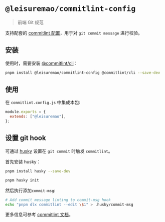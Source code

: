 # `@leisuremao/commitlint-config`

> 前端 Git 规范

支持配套的 [commitlint 配置](https://commitlint.js.org/concepts/shareable-config.html)，用于对 `git commit message` 进行校验。

## 安装

使用时，需要安装 [@commitlint/cli](https://www.npmjs.com/package/@commitlint/cli)：

```bash
pnpm install @leisuremao/commitlint-config @commitlint/cli --save-dev
```

## 使用

在 `commitlint.config.js` 中集成本包:

```javascript
module.exports = {
  extends: ["@leisuremao"],
};
```

## 设置 git hook

可通过 [husky](https://www.npmjs.com/package/husky) 设置在 `git commit` 时触发 `commitlint`。

首先安装 husky：

```bash
pnpm install husky --save-dev

pnpm husky init
```

然后执行添加`commit-msg`:

```bash
# Add commit message linting to commit-msg hook
echo "pnpm dlx commitlint --edit \$1" > .husky/commit-msg
```

更多信息可参考 [commitlint 文档](https://commitlint.js.org/guides/local-setup.html)。

```

```
